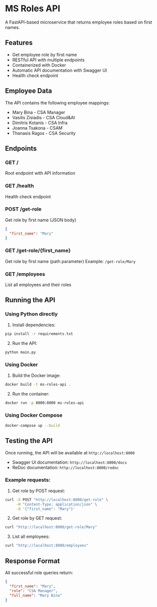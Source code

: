 # MS Roles API

A FastAPI-based microservice that returns employee roles based on first names.

## Features

- Get employee role by first name
- RESTful API with multiple endpoints
- Containerized with Docker
- Automatic API documentation with Swagger UI
- Health check endpoint

## Employee Data

The API contains the following employee mappings:
- Mary Bina - CSA Manager
- Vasilis Zisiadis - CSA Cloud&AI
- Dimitris Kotanis - CSA Infra
- Joanna Tsakona - CSAM
- Thanasis Ragos - CSA Security

## Endpoints

### GET /
Root endpoint with API information

### GET /health
Health check endpoint

### POST /get-role
Get role by first name (JSON body)
```json
{
  "first_name": "Mary"
}
```

### GET /get-role/{first_name}
Get role by first name (path parameter)
Example: `/get-role/Mary`

### GET /employees
List all employees and their roles

## Running the API

### Using Python directly

1. Install dependencies:
```bash
pip install -r requirements.txt
```

2. Run the API:
```bash
python main.py
```

### Using Docker

1. Build the Docker image:
```bash
docker build -t ms-roles-api .
```

2. Run the container:
```bash
docker run -p 8000:8000 ms-roles-api
```

### Using Docker Compose

```bash
docker-compose up --build
```

## Testing the API

Once running, the API will be available at `http://localhost:8000`

- Swagger UI documentation: `http://localhost:8000/docs`
- ReDoc documentation: `http://localhost:8000/redoc`

### Example requests:

1. Get role by POST request:
```bash
curl -X POST "http://localhost:8000/get-role" \
     -H "Content-Type: application/json" \
     -d '{"first_name": "Mary"}'
```

2. Get role by GET request:
```bash
curl "http://localhost:8000/get-role/Mary"
```

3. List all employees:
```bash
curl "http://localhost:8000/employees"
```

## Response Format

All successful role queries return:
```json
{
  "first_name": "Mary",
  "role": "CSA Manager", 
  "full_name": "Mary Bina"
}
```
